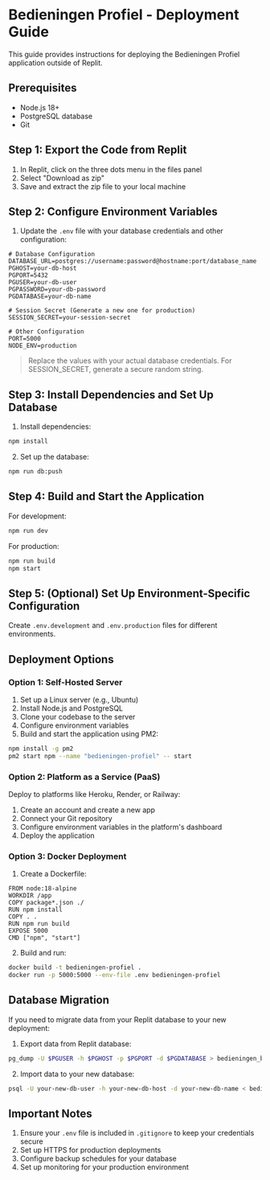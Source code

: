 # Bedieningen Profiel - Deployment Guide

This guide provides instructions for deploying the Bedieningen Profiel application outside of Replit.

## Prerequisites

- Node.js 18+ 
- PostgreSQL database
- Git

## Step 1: Export the Code from Replit

1. In Replit, click on the three dots menu in the files panel
2. Select "Download as zip"
3. Save and extract the zip file to your local machine

## Step 2: Configure Environment Variables

1. Update the `.env` file with your database credentials and other configuration:

```
# Database Configuration
DATABASE_URL=postgres://username:password@hostname:port/database_name
PGHOST=your-db-host
PGPORT=5432
PGUSER=your-db-user
PGPASSWORD=your-db-password
PGDATABASE=your-db-name

# Session Secret (Generate a new one for production)
SESSION_SECRET=your-session-secret

# Other Configuration
PORT=5000
NODE_ENV=production
```

> Replace the values with your actual database credentials. For SESSION_SECRET, generate a secure random string.

## Step 3: Install Dependencies and Set Up Database

1. Install dependencies:
```bash
npm install
```

2. Set up the database:
```bash
npm run db:push
```

## Step 4: Build and Start the Application

For development:
```bash
npm run dev
```

For production:
```bash
npm run build
npm start
```

## Step 5: (Optional) Set Up Environment-Specific Configuration

Create `.env.development` and `.env.production` files for different environments.

## Deployment Options

### Option 1: Self-Hosted Server

1. Set up a Linux server (e.g., Ubuntu)
2. Install Node.js and PostgreSQL
3. Clone your codebase to the server
4. Configure environment variables
5. Build and start the application using PM2:
```bash
npm install -g pm2
pm2 start npm --name "bedieningen-profiel" -- start
```

### Option 2: Platform as a Service (PaaS)

Deploy to platforms like Heroku, Render, or Railway:

1. Create an account and create a new app
2. Connect your Git repository
3. Configure environment variables in the platform's dashboard
4. Deploy the application

### Option 3: Docker Deployment

1. Create a Dockerfile:
```
FROM node:18-alpine
WORKDIR /app
COPY package*.json ./
RUN npm install
COPY . .
RUN npm run build
EXPOSE 5000
CMD ["npm", "start"]
```

2. Build and run:
```bash
docker build -t bedieningen-profiel .
docker run -p 5000:5000 --env-file .env bedieningen-profiel
```

## Database Migration

If you need to migrate data from your Replit database to your new deployment:

1. Export data from Replit database:
```bash
pg_dump -U $PGUSER -h $PGHOST -p $PGPORT -d $PGDATABASE > bedieningen_backup.sql
```

2. Import data to your new database:
```bash
psql -U your-new-db-user -h your-new-db-host -d your-new-db-name < bedieningen_backup.sql
```

## Important Notes

1. Ensure your `.env` file is included in `.gitignore` to keep your credentials secure
2. Set up HTTPS for production deployments
3. Configure backup schedules for your database
4. Set up monitoring for your production environment